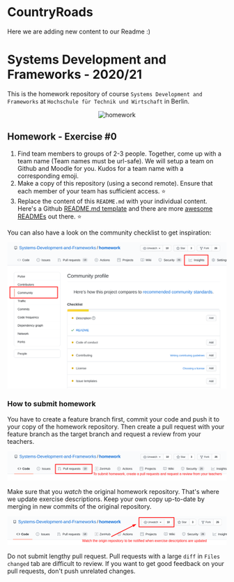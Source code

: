 
# CountryRoads
Here we are adding new content to our Readme
:)

# Systems Development and Frameworks - 2020/21

This is the homework repository of course `Systems Development and Frameworks`
at `Hochschule für Technik und Wirtschaft` in Berlin.


<p align="center">
  <img src="https://media.giphy.com/media/dNgK7Ws7y176U/giphy.gif" alt="homework" width="50%">
<p>

## Homework - Exercise #0

1. Find team members to groups of 2-3 people. Together, come up with a team name (Team names must be url-safe). We will setup a team on Github and Moodle for you. Kudos for a team name with a corresponding emoji. 
2. Make a copy of this repository (using a second remote). Ensure that each member of your team has sufficient access. :star:
3. Replace the content of this `README.md` with your individual content. Here's a Github [README.md template](https://github.com/othneildrew/Best-README-Template) and there are more [awesome READMEs](https://github.com/matiassingers/awesome-readme) out there. :star:

You can also have a look on the community checklist to get inspiration:


![community checklist](./.github/img/community_checklist.png)

### How to submit homework

You have to create a feature branch first, commit your code and push it to your
copy of the homework repository. Then create a pull request with your feature
branch as the target branch and request a review from your teachers.

![create pull request](./.github/img/create_pr.png)

Make sure that you *watch* the original homework repository. That's where we
update exercise descriptions. Keep your own copy up-to-date by merging in new
commits of the original repository.

![watch home repository](./.github/img/watch_repo.png)

Do not submit lengthy pull request. Pull requests with a large `diff` in
`Files changed` tab are difficult to review. If you want to get good feedback on
your pull requests, don't push unrelated changes.

